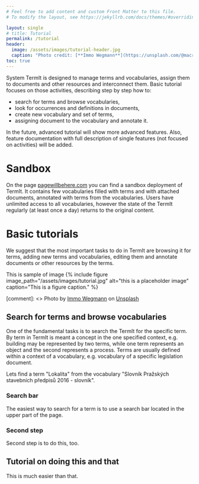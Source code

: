```yaml
---
# Feel free to add content and custom Front Matter to this file.
# To modify the layout, see https://jekyllrb.com/docs/themes/#overriding-theme-defaults

layout: single
# title: Tutorial
permalink: /tutorial
header:
  image: /assets/images/tutorial-header.jpg
  caption: "Photo credit: [**Immo Wegmann**](https://unsplash.com/@macroman?utm_source=unsplash&utm_medium=referral&utm_content=creditCopyText) on [**Unsplash**](http://unsplash.com/)"
toc: true
---
```

System TermIt is designed to manage terms and vocabularies, assign them to documents and other resources and interconnect them. Basic tutorial focuses on those activities, describing step by step how to:
* search for terms and browse vocabularies,
* look for occurrences and definitions in documents,
* create new vocabulary and set of terms,
* assigning document to the vocabulary and annotate it.

In the future, advanced tutorial will show more advanced features. Also, feature documentation with full description of single features (not focused on activities) will be added.

# Sandbox
On the page <a href="pagewillbehere.com">pagewillbehere.com</a> you can find a sandbox deployment of TermIt. It contains few vocabularies filled with terms and with attached documents, annotated with terms from the vocabularies. Users have unlimited access to all vocabularies, however the state of the TermIt regularly (at least once a day) returns to the original content.

# Basic tutorials
We suggest that the most important tasks to do in TermIt are browsing it for terms, adding new terms and vocabularies, editing them and annotate documents or other resources by the terms.

This is sample of image
{% include figure image_path="/assets/images/tutorial.jpg" alt="this is a placeholder image" caption="This is a figure caption." %}

[comment]: <> Photo by <a href="https://unsplash.com/@macroman?utm_source=unsplash&utm_medium=referral&utm_content=creditCopyText">Immo Wegmann</a> on <a href="https://unsplash.com/s/photos/tutor?utm_source=unsplash&utm_medium=referral&utm_content=creditCopyText">Unsplash</a>


## Search for terms and browse vocabularies

One of the fundamental tasks is to search the TermIt for the specific term. By term in TermIt is meant a concept in the one specified context, e.g. building may be represented by two terms, while one term represents an object and the second represents a process. Terms are usually defined within a context of a vocabulary, e.g. vocabulary of a specific legislation document.

Lets find a term "Lokalita" from the vocabulary "Slovník Pražských stavebních předpisů 2016 - slovník".

### Search bar
The easiest way to search for a term is to use a search bar located in the upper part of the page.

### Second step
Second step is to do this, too.

## Tutorial on doing this and that
This is much easier than that.
